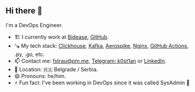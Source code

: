 ## Hi there 👋

I'm a DevOps Engineer.

- 🏗️ I currently work at [Bidease](https://bidease.com), [GitHub](https://github.com/bidease).
- 🪚 My tech stack: [Clickhouse](https://clickhouse.com), [Kafka](https://kafka.apache.org), [Aerospike](https://aerospike.com), [Nginx](https://nginx.org), [GitHub Actions](https://github.com/features/actions), .py, .go, etc.
- 📫 Contact me: [fstrau@pm.me](mailto:fstrau@pm.me), [Telegram: k0st1an](https://k0st1an.t.me) or [LinkedIn](https://www.linkedin.com/in/konstantin-kruglov).
- 📍 Location: 🇷🇸 Belgrade / Serbia.
- 😄 Pronouns: he/him.
- ⚡ Fun fact: I've been working in DevOps since it was called SysAdmin 🙂
